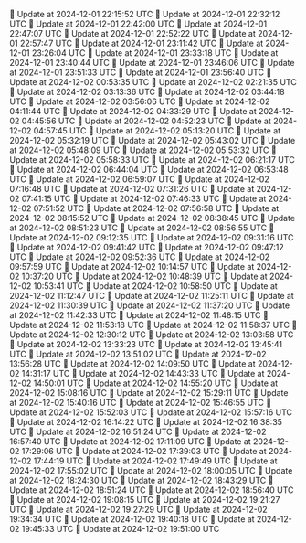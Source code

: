 🔄 Update at 2024-12-01 22:15:52 UTC
🔄 Update at 2024-12-01 22:32:12 UTC
🔄 Update at 2024-12-01 22:42:00 UTC
🔄 Update at 2024-12-01 22:47:07 UTC
🔄 Update at 2024-12-01 22:52:22 UTC
🔄 Update at 2024-12-01 22:57:47 UTC
🔄 Update at 2024-12-01 23:11:42 UTC
🔄 Update at 2024-12-01 23:26:04 UTC
🔄 Update at 2024-12-01 23:33:18 UTC
🔄 Update at 2024-12-01 23:40:44 UTC
🔄 Update at 2024-12-01 23:46:06 UTC
🔄 Update at 2024-12-01 23:51:33 UTC
🔄 Update at 2024-12-01 23:56:40 UTC
🔄 Update at 2024-12-02 00:53:35 UTC
🔄 Update at 2024-12-02 02:21:35 UTC
🔄 Update at 2024-12-02 03:13:36 UTC
🔄 Update at 2024-12-02 03:44:18 UTC
🔄 Update at 2024-12-02 03:56:06 UTC
🔄 Update at 2024-12-02 04:11:44 UTC
🔄 Update at 2024-12-02 04:33:29 UTC
🔄 Update at 2024-12-02 04:45:56 UTC
🔄 Update at 2024-12-02 04:52:23 UTC
🔄 Update at 2024-12-02 04:57:45 UTC
🔄 Update at 2024-12-02 05:13:20 UTC
🔄 Update at 2024-12-02 05:32:19 UTC
🔄 Update at 2024-12-02 05:43:02 UTC
🔄 Update at 2024-12-02 05:48:09 UTC
🔄 Update at 2024-12-02 05:53:32 UTC
🔄 Update at 2024-12-02 05:58:33 UTC
🔄 Update at 2024-12-02 06:21:17 UTC
🔄 Update at 2024-12-02 06:44:04 UTC
🔄 Update at 2024-12-02 06:53:48 UTC
🔄 Update at 2024-12-02 06:59:07 UTC
🔄 Update at 2024-12-02 07:16:48 UTC
🔄 Update at 2024-12-02 07:31:26 UTC
🔄 Update at 2024-12-02 07:41:15 UTC
🔄 Update at 2024-12-02 07:46:33 UTC
🔄 Update at 2024-12-02 07:51:52 UTC
🔄 Update at 2024-12-02 07:56:58 UTC
🔄 Update at 2024-12-02 08:15:52 UTC
🔄 Update at 2024-12-02 08:38:45 UTC
🔄 Update at 2024-12-02 08:51:23 UTC
🔄 Update at 2024-12-02 08:56:55 UTC
🔄 Update at 2024-12-02 09:12:35 UTC
🔄 Update at 2024-12-02 09:31:16 UTC
🔄 Update at 2024-12-02 09:41:42 UTC
🔄 Update at 2024-12-02 09:47:12 UTC
🔄 Update at 2024-12-02 09:52:36 UTC
🔄 Update at 2024-12-02 09:57:59 UTC
🔄 Update at 2024-12-02 10:14:57 UTC
🔄 Update at 2024-12-02 10:37:20 UTC
🔄 Update at 2024-12-02 10:48:39 UTC
🔄 Update at 2024-12-02 10:53:41 UTC
🔄 Update at 2024-12-02 10:58:50 UTC
🔄 Update at 2024-12-02 11:12:47 UTC
🔄 Update at 2024-12-02 11:25:11 UTC
🔄 Update at 2024-12-02 11:30:39 UTC
🔄 Update at 2024-12-02 11:37:20 UTC
🔄 Update at 2024-12-02 11:42:33 UTC
🔄 Update at 2024-12-02 11:48:15 UTC
🔄 Update at 2024-12-02 11:53:18 UTC
🔄 Update at 2024-12-02 11:58:37 UTC
🔄 Update at 2024-12-02 12:30:12 UTC
🔄 Update at 2024-12-02 13:03:58 UTC
🔄 Update at 2024-12-02 13:33:23 UTC
🔄 Update at 2024-12-02 13:45:41 UTC
🔄 Update at 2024-12-02 13:51:02 UTC
🔄 Update at 2024-12-02 13:56:28 UTC
🔄 Update at 2024-12-02 14:09:50 UTC
🔄 Update at 2024-12-02 14:31:17 UTC
🔄 Update at 2024-12-02 14:43:33 UTC
🔄 Update at 2024-12-02 14:50:01 UTC
🔄 Update at 2024-12-02 14:55:20 UTC
🔄 Update at 2024-12-02 15:08:16 UTC
🔄 Update at 2024-12-02 15:29:11 UTC
🔄 Update at 2024-12-02 15:40:16 UTC
🔄 Update at 2024-12-02 15:46:55 UTC
🔄 Update at 2024-12-02 15:52:03 UTC
🔄 Update at 2024-12-02 15:57:16 UTC
🔄 Update at 2024-12-02 16:14:22 UTC
🔄 Update at 2024-12-02 16:38:35 UTC
🔄 Update at 2024-12-02 16:51:24 UTC
🔄 Update at 2024-12-02 16:57:40 UTC
🔄 Update at 2024-12-02 17:11:09 UTC
🔄 Update at 2024-12-02 17:29:06 UTC
🔄 Update at 2024-12-02 17:39:03 UTC
🔄 Update at 2024-12-02 17:44:19 UTC
🔄 Update at 2024-12-02 17:49:49 UTC
🔄 Update at 2024-12-02 17:55:02 UTC
🔄 Update at 2024-12-02 18:00:05 UTC
🔄 Update at 2024-12-02 18:24:30 UTC
🔄 Update at 2024-12-02 18:43:29 UTC
🔄 Update at 2024-12-02 18:51:24 UTC
🔄 Update at 2024-12-02 18:56:40 UTC
🔄 Update at 2024-12-02 19:08:15 UTC
🔄 Update at 2024-12-02 19:21:27 UTC
🔄 Update at 2024-12-02 19:27:29 UTC
🔄 Update at 2024-12-02 19:34:34 UTC
🔄 Update at 2024-12-02 19:40:18 UTC
🔄 Update at 2024-12-02 19:45:33 UTC
🔄 Update at 2024-12-02 19:51:00 UTC
